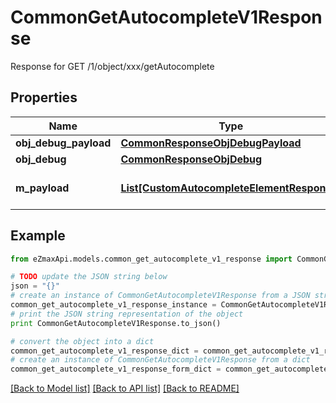 # CommonGetAutocompleteV1Response

Response for GET /1/object/xxx/getAutocomplete

## Properties
Name | Type | Description | Notes
------------ | ------------- | ------------- | -------------
**obj_debug_payload** | [**CommonResponseObjDebugPayload**](CommonResponseObjDebugPayload.md) |  | 
**obj_debug** | [**CommonResponseObjDebug**](CommonResponseObjDebug.md) |  | [optional] 
**m_payload** | [**List[CustomAutocompleteElementResponse]**](CustomAutocompleteElementResponse.md) | Generic Autocomplete Response | 

## Example

```python
from eZmaxApi.models.common_get_autocomplete_v1_response import CommonGetAutocompleteV1Response

# TODO update the JSON string below
json = "{}"
# create an instance of CommonGetAutocompleteV1Response from a JSON string
common_get_autocomplete_v1_response_instance = CommonGetAutocompleteV1Response.from_json(json)
# print the JSON string representation of the object
print CommonGetAutocompleteV1Response.to_json()

# convert the object into a dict
common_get_autocomplete_v1_response_dict = common_get_autocomplete_v1_response_instance.to_dict()
# create an instance of CommonGetAutocompleteV1Response from a dict
common_get_autocomplete_v1_response_form_dict = common_get_autocomplete_v1_response.from_dict(common_get_autocomplete_v1_response_dict)
```
[[Back to Model list]](../README.md#documentation-for-models) [[Back to API list]](../README.md#documentation-for-api-endpoints) [[Back to README]](../README.md)


